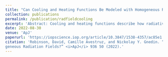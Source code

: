 ```yaml
---
title: "Can Cooling and Heating Functions Be Modeled with Homogeneous Radiation Fields?"
collection: publications
permalink: /publication/radfieldcooling
excerpt: 'Abstract: Cooling and heating functions describe how radiative processes impact the thermal state of a gas as a function of its temperature and other physical properties. In a most general case the functions depend on the detailed distributions of ionic species and on the radiation spectrum. Hence, these functions may vary on a very wide range of spatial and temporal scales. In this paper, we explore cooling and heating functions between 5 ≤ z ≤ 10 in simulated galaxies from the Cosmic Reionization On Computers project. We compare three functions: (1) the actual cooling and heating rates of hydrodynamic cells as a function of cell temperature, (2) the median cooling and heating functions computed using median interstellar medium (ISM) properties (median ISM), and (3) the median of the cooling and heating functions of all gas cells (instantaneous). We find that the median ISM and instantaneous approaches to finding a median cooling and heating function give identical results within the spread due to cell-to-cell variation. However, the actual cooling (heating) rates experienced by the gas at different temperatures in the simulations do not correspond to either summarized cooling (heating) functions. In other words, the thermodynamics of the gas in the simulations cannot be described by a single set of a cooling plus a heating function with a spatially constant radiation field that could be computed with common tools, such as CLOUDY.'
date: 2022-08-30
venue: 'ApJ'
paperurl: 'https://iopscience.iop.org/article/10.3847/1538-4357/ac85e1'
citation: 'Robinson, David, Camille Avestruz, and Nickolay Y. Gnedin. “Can Cooling and Heating Functions be Modeled with Homo-
geneous Radiation Fields?” <i>ApJ</i> 936 50 (2022).'
---
```

